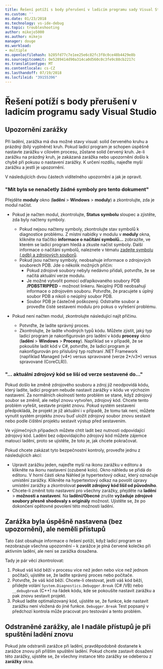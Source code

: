 ```yaml
---
title: Řešení potíží s body přerušení v ladicím programu sady Visual Studio | Dokumentace Microsoftu
ms.custom: ''
ms.date: 01/23/2018
ms.technology: vs-ide-debug
ms.topic: troubleshooting
author: mikejo5000
ms.author: mikejo
manager: douge
ms.workload:
- multiple
ms.openlocfilehash: b285fd77c7e1ee25e6c82fc3f8c0ce48b4429e8b
ms.sourcegitcommit: 0e5289414d90a314ca0d560c0c3fe9c88cb2217c
ms.translationtype: MT
ms.contentlocale: cs-CZ
ms.lasthandoff: 07/19/2018
ms.locfileid: "39155396"
---
```

# <a name="troubleshoot-breakpoints-in-the-visual-studio-debugger"></a>Řešení potíží s body přerušení v ladicím programu sady Visual Studio

## <a name="breakpoint-warnings"></a>Upozornění zarážky

Při ladění, zarážka má dva možné stavy visual: solid červeného kruhu a prázdný (bílý vyplněné) kruh. Pokud ladicí program je schopen úspěšně nastavte zarážku v cílovém procesu, zůstane solid červený kruh. Je-li zarážku na prázdný kruh, je zakázaná zarážka nebo upozornění došlo k chybě při pokusu o nastavení zarážky. K určení rozdílu, najeďte myší zarážku a jestli je upozornění.

V následujících dvou částech viditelného upozornění a jak je opravit. 

### <a name="no-symbols-have-been-loaded-for-this-document"></a>"Mít byla se nenačetly žádné symboly pro tento dokument" 

Přejděte **moduly** okno (**ladění** > **Windows** > **moduly**) a zkontrolujte, zda je modul načíst.  
* Pokud je načten modul, zkontrolujte, **Status symbolu** sloupec a zjistěte, zda byly načteny symboly. 
  * Pokud nejsou načteny symboly, zkontrolujte stav symbolů k diagnostice problému. Z místní nabídky v modulu v **moduly** okna, klikněte na tlačítko **informace o načítání symbolů...**  zobrazíte, ve kterém se ladicí program hledá a zkuste načíst symboly. Další informace o načítání symbolů, naleznete v tématu [zadejte symbolu (.pdb) a zdrojových souborů](../debugger/specify-symbol-dot-pdb-and-source-files-in-the-visual-studio-debugger.md).  
  * Pokud jsou načteny symboly, neobsahuje informace o zdrojových souborech PDB. Jde o několik možných příčin: 
    * Pokud zdrojové soubory nebyly nedávno přidali, potvrďte, že se načítá aktuální verze modulu.  
    * Je možné vytvořit pomocí odřapíkovaného soubory PDB **/PDBSTRIPPED** – možnost linkeru. Neúplný PDB neobsahují informace o zdrojovém souboru. Potvrďte, že pracujete s úplný soubor PDB a nikoli o neúplný soubor PDB.  
    * Soubor PDB je částečně poškozený. Odstraňte soubor a proveďte čisté sestavení modulu pro pokus o vyřešení problému. 

* Pokud není načten modul, zkontrolujte následující najít příčinu. 
  * Potvrďte, že ladíte správný proces. 
  * Zkontrolujte, že ladíte vhodných typů kódu. Můžete zjistit, jaký typ ladicí program je nakonfigurován pro ladění v kódu **procesy** okno (**ladění** > **Windows**  >  **Procesy**). Například se v případě, že se pokoušíte ladit kód v C#, potvrďte, že ladicí program je nakonfigurován pro příslušný typ rozhraní .NET Framework (například Managed (v4\*) versus spravované (verze 2\*/v3\*) versus spravované (CoreCLR)). 

### <a name="-the-current-source-code-is-different-from-the-version-built-into"></a>"… aktuální zdrojový kód se liší od verze sestavené do..." 

Pokud došlo ke změně zdrojového souboru a zdroj již neodpovídá kódu, který ladíte, ladicí program nebude nastavit zarážky v kódu ve výchozím nastavení. Za normálních okolností tento problém se stane, když zdrojový soubor se změnil, ale nebyl znovu vytvořen, zdrojový kód. Chcete tento problém vyřešit, sestavte projekt znovu. Pokud systém sestavení předpokládá, že projekt je již aktuální i v případě, že tomu tak není, můžete vynutit systém projektu znovu buď uložit zdrojový soubor znovu sestavit nebo podle čištění projektu sestavit výstup před sestavením. 

Ve výjimečných případech můžete chtít ladit bez nutnosti odpovídající zdrojový kód. Ladění bez odpovídajícího zdrojový kód můžete zájemce matoucí ladění, proto se ujistěte, že toto je, jak chcete pokračovat.  

Pokud chcete zakázat tyto bezpečnostní kontroly, proveďte jednu z následujících akcí: 
* Upravit zarážku jeden, najeďte myší na ikonu zarážku v editoru a klikněte na ikonu nastavení (ozubené kolo). Okno náhledu se přidá do editoru. V horní části okna Náhled je hypertextový odkaz, který označuje umístění zarážky. Klikněte na hypertextový odkaz na povolit úpravy umístění zarážky a zkontrolovat **povolit zdrojový kód lišil od původního**.
* Chcete-li změnit toto nastavení pro všechny zarážky, přejděte na **ladění** > **možnosti a nastavení**. Na **ladění/Obecné** zrušte **vyžaduje zdrojové soubory přesně shodovaly s originály** možnost. Ujistěte se, že po dokončení opětovné povolení této možnosti ladění. 

## <a name="the-breakpoint-was-successfully-set-no-warning-but-didnt-hit"></a>Zarážka byla úspěšně nastavena (bez upozornění), ale neměli přístupů 

Tato část obsahuje informace o řešení potíží, když ladicí program se nezobrazuje všechna upozornění – k zarážce je plná červené kolečko při aktivním ladění, ale není se zarážka dosažena. 

Tady je pár věcí zkontrolovat: 
1. Pokud váš kód běží v procesu více než jeden nebo více než jednom počítači, ujistěte se, že ladíte správný proces nebo počítače.  
2. Potvrďte, že váš kód běží. Chcete-li otestovat, jestli váš kód běží, přidejte volání `System.Diagnostics.Debugger.Break` (C# /VB) nebo `__debugbreak` (C++) na řádek kódu, kde se pokoušíte nastavit zarážku a pak znovu sestavit projekt. 
3. Pokud ladíte optimalizovaný kód, ujistěte se, že funkce, kde nastavit zarážku není vložená do jiné funkce. `Debugger.Break` Test popsaný v předchozí kontrola může pracovat pro testování a tento problém. 

## <a name="i-deleted-a-breakpoint-but-i-continue-to-hit-it-when-i-start-debugging-again"></a>Odstraněné zarážky, ale I nadále přístupů je při spuštění ladění znovu 

Pokud jste odstranili zarážce při ladění, pravděpodobně dostanete k zarážce znovu při příštím spuštění ladění. Pokud chcete zastavit dosažení této zarážky, ujistěte se, že všechny instance této zarážky se odeberou z **zarážky** okna.  
